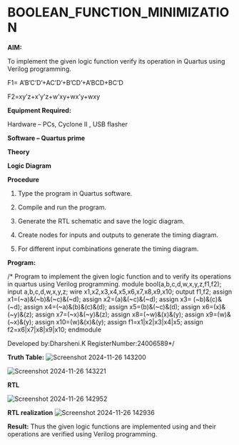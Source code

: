 # BOOLEAN_FUNCTION_MINIMIZATION

**AIM:**

To implement the given logic function verify its operation in Quartus using Verilog programming.

F1= A’B’C’D’+AC’D’+B’CD’+A’BCD+BC’D 

F2=xy’z+x’y’z+w’xy+wx’y+wxy

**Equipment Required:**

Hardware – PCs, Cyclone II , USB flasher

**Software – Quartus prime**

**Theory**

**Logic Diagram**

**Procedure**

1.	Type the program in Quartus software.

2.	Compile and run the program.

3.	Generate the RTL schematic and save the logic diagram.

4.	Create nodes for inputs and outputs to generate the timing diagram.

5.	For different input combinations generate the timing diagram.


**Program:**

/* Program to implement the given logic function and to verify its operations in quartus using Verilog programming.
module bool(a,b,c,d,w,x,y,z,f1,f2); input a,b,c,d,w,x,y,z; wire x1,x2,x3,x4,x5,x6,x7,x8,x9,x10;
output f1,f2; assign x1=(~a)&(~b)&(~c)&(~d); assign x2=(a)&(~c)&(~d); assign x3=
(~b)&(c)&(~d); assign x4=(~a)&(b)&(c)&(d); assign x5=(b)&(~c)&(d); assign x6=(x)&
(~y)&(z); assign x7=(~x)&(~y)&(z); assign x8=(~w)&(x)&(y); assign x9=(w)&(~x)&(y);
assign x10=(w)&(x)&(y); assign f1=x1|x2|x3|x4|x5; assign f2=x6|x7|x8|x9|x10; endmodule

Developed by:Dharsheni.K RegisterNumber:24006589*/

**Truth Table:**
![Screenshot 2024-11-26 143200](https://github.com/user-attachments/assets/bc75ae42-ab7a-433a-a7b5-199f6ffdeb39)


![Screenshot 2024-11-26 143221](https://github.com/user-attachments/assets/3f7200fa-ce9e-4a80-a218-0c2a988a26df)


**RTL**

![Screenshot 2024-11-26 142952](https://github.com/user-attachments/assets/135437b1-8c7c-4147-adb9-73e188232413)

**RTL realization**
![Screenshot 2024-11-26 142936](https://github.com/user-attachments/assets/d2f88b38-bd4f-4fad-b72b-30798ea7c488)


**Result:**
Thus the given logic functions are implemented using and their operations are verified using Verilog programming.

